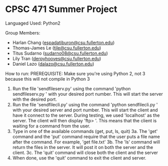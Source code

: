 # CPSC 471 Summer Project
 
Languaged Used: Python2
 
Group Members:
* Harlan Chang (espadatiburon@csu.fullerton.edu)
* Thomas-James Le (tjle@csu.fullerton.edu)
* Titus Sudarno (sudarno08@csu.fullerton.edu)
* Lily Tran (derpyhooves@csu.fullerton.edu)
* Daniel Lazo (dalazo@csu.fullerton.edu)


How to run:
PREREQUISITE: Make sure you're using Python 2, not 3 because this will not compile in Python 3
1. Run the file 'sendfileserv.py' using the command 'python sendfileserv.py <PORT NUMBER>' with your desired port number. This will start the server with the desired port.
2. Run the file 'sendfilecli.py' using the command 'python sendfilecli.py <SERVER MACHINE> <SERVER PORT>' with your desired server and port number. This will start the client and have it connect to the server. During testing, we used 'localhost' as the server. The client will then display 'ftp> '. This means that the client is waiting for a command from the user. 
3. Type in one of the available commands (get, put, ls, quit)
  3a. The 'get' command and the 'put' command require that the user puts a file name after the command. For example, 'get file.txt'
  3b. The 'ls' command will return the files in the server. It will post it on both the server and the client.
  3c. The 'quit' command will close both the client and the server
4. When done, use the 'quit' command to exit the client and server. 
